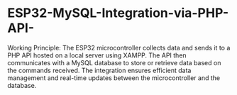 # ESP32-MySQL-Integration-via-PHP-API-
Working Principle: The ESP32 microcontroller collects data and sends it to a PHP API hosted on a local server using XAMPP. The API then communicates with a MySQL database to store or retrieve data based on the commands received. The integration ensures efficient data management and real-time updates between the microcontroller and the database.
